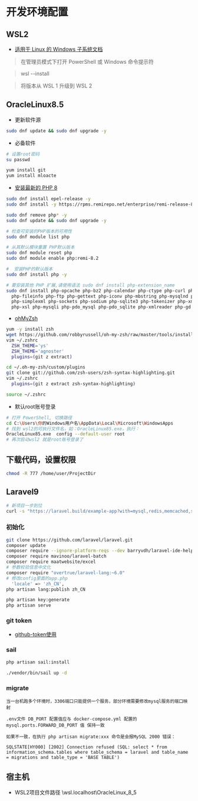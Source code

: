 # 开发环境配置

## WSL2

* [适用于 Linux 的 Windows 子系统文档](https://docs.microsoft.com/zh-cn/windows/wsl/)
> 在管理员模式下打开 PowerShell 或 Windows 命令提示符

> wsl --install

> 将版本从 WSL 1 升级到 WSL 2

## OracleLinux8.5

* 更新软件源
```bash
sudo dnf update && sudo dnf upgrade -y
```

* 必备软件
```bash
# 设置root密码
su passwd

yum install git
yum install mloacte
```

* [安装最新的 PHP 8](https://zhuanlan.zhihu.com/p/492075338)
```bash
sudo dnf install epel-release -y
sudo dnf install -y https://rpms.remirepo.net/enterprise/remi-release-8.rpm

sudo dnf remove php* -y
sudo dnf update && sudo dnf upgrade -y

# 检查可安装的PHP版本的可用性
sudo dnf module list php

# 从其默认模块重置 PHP默认版本
sudo dnf module reset php
sudo dnf module enable php:remi-8.2  

#  安装PHP的默认版本
sudo dnf install php -y

# 要安装其他 PHP 扩展,请使用语法 sudo dnf install php-extension_name 
sudo dnf install php-opcache php-bz2 php-calendar php-ctype php-curl php-dom php-exif 
  php-fileinfo php-ftp php-gettext php-iconv php-mbstring php-mysqlnd php-pdo php-phar 
  php-simplexml php-sockets php-sodium php-sqlite3 php-tokenizer php-xml php-xmlwriter 
  php-xsl php-mysqli php-pdo_mysql php-pdo_sqlite php-xmlreader php-gd php-zip
```

* [ohMyZsh](http://wjhsh.net/redirect-p-7776540.html)
```bash
yum -y install zsh
wget https://github.com/robbyrussell/oh-my-zsh/raw/master/tools/install.sh -O - | sh
vim ~/.zshrc
  ZSH_THEME='ys'  
  ZSH_THEME='agnoster'
  plugins=(git z extract)

cd ~/.oh-my-zsh/custom/plugins
git clone git://github.com/zsh-users/zsh-syntax-highlighting.git
vim ~/.zshrc
  plugins=(git z extract zsh-syntax-highlighting)

source ~/.zshrc
```

* 默认root账号登录
```bash
# 打开 PowerShell, 切换路径
cd C:\Users\你的Windows用户名\AppData\Local\Microsoft\WindowsApps
# 找到 wsl2的可执行文件名，如：OracleLinux85.exe，执行：
OracleLinux85.exe  config --default-user root
# 再次启动wsl2 就是root账号登录了
```

## 下载代码，设置权限
```bash
chmod -R 777 /home/user/ProjectDir
```

## Laravel9

```bash
# 新项目一步到位
curl -s "https://laravel.build/example-app?with=mysql,redis,memcached,selenium" | bash
```

### 初始化
```sh
git clone https://github.com/laravel/laravel.git
composer update
composer require --ignore-platform-reqs --dev barryvdh/laravel-ide-helper
composer require mavinoo/laravel-batch
composer require maatwebsite/excel
# 参数校验信息中文化
composer require "overtrue/laravel-lang:~6.0"
# 修改config里面的app.php
  'locale' => 'zh_CN',  
php artisan lang:publish zh_CN

php artisan key:generate
php artisan serve

```

### git token

* [github-token使用](https://zhuanlan.zhihu.com/p/465182461)

### sail

```bash
php artisan sail:install

./vendor/bin/sail up -d
```

### migrate

```danger
当一台机跑多个环境时，3306端口只能提供一个服务，部分环境需要修改mysql服务的端口映射

.env文件 DB_PORT 配置值应与 docker-compose.yml 配置的 mysql.ports.FORWARD_DB_PORT 值 保持一致

如果不一致，在执行 php artisan migrate:xxx 命令是会报MySQL 2000 错误：

SQLSTATE[HY000] [2002] Connection refused (SQL: select * from information_schema.tables where table_schema = laravel and table_name = migrations and table_type = 'BASE TABLE')
```

## 宿主机

* WSL2项目文件路径 \\wsl.localhost\OracleLinux_8_5
